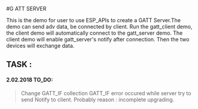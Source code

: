 #G ATT SERVER

This is the demo for user to use ESP_APIs to create a GATT Server.The demo can send adv data,
be connected by client. Run the gatt_client demo, the client demo will automatically connect
to the gatt_server demo. The client demo will enable gatt_server's notify after connection.
Then the two devices will exchange data.

## TASK :

#### 2.02.2018 TO_DO: 
>
>Change GATT_IF collection
>GATT_IF error occured while server try to send Notify to client.
>Probably reason : incomplete upgrading.
>